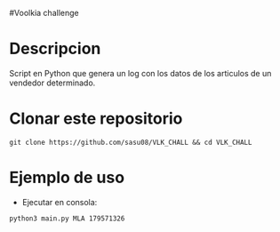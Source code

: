 #Voolkia challenge

# Descripcion
Script en Python que genera un log con los datos de los articulos de un vendedor determinado.


# Clonar este repositorio

```
git clone https://github.com/sasu08/VLK_CHALL && cd VLK_CHALL
```

# Ejemplo de uso

- Ejecutar en consola:
```
python3 main.py MLA 179571326
```